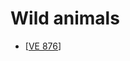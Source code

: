 # Wild animals

* [[VE 876]]

[//begin]: # "Autogenerated link references for markdown compatibility"
[VE 876]: <VE 876> "VE 876 𒄸"
[//end]: # "Autogenerated link references"